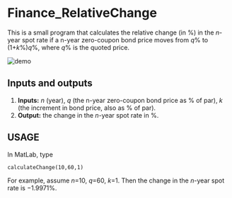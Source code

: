 # Finance_RelativeChange

This is a small program that calculates the relative change (in %) in the *n*-year spot rate if a n-year zero-coupon bond price moves from *q*% to (1+*k*%)*q*%, where *q*% is the quoted price. 

![demo](/images/demo.gif)

## Inputs and outputs
1. **Inputs:** *n* (year), *q* (the n-year zero-coupon bond price as % of par), *k* (the increment in bond price, also as % of par). 
2. **Output:** the change in the *n*-year spot rate in %. 

## USAGE
In MatLab, type
```
calculateChange(10,60,1)
```
For example, assume *n*=10, *q*=60, *k*=1. Then the change in the *n*-year spot rate is −1.9971%.